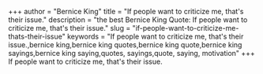 +++
author = "Bernice King"
title = "If people want to criticize me, that's their issue."
description = "the best Bernice King Quote: If people want to criticize me, that's their issue."
slug = "if-people-want-to-criticize-me-thats-their-issue"
keywords = "If people want to criticize me, that's their issue.,bernice king,bernice king quotes,bernice king quote,bernice king sayings,bernice king saying,quotes, sayings,quote, saying, motivation"
+++
If people want to criticize me, that's their issue.
